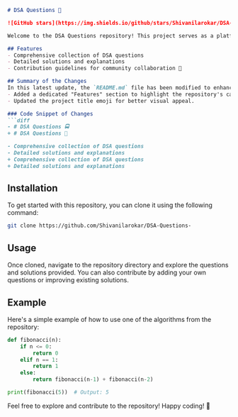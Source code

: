 ```markdown
# DSA Questions 🚀

![GitHub stars](https://img.shields.io/github/stars/Shivanilarokar/DSA-Questions-?style=social) ![Forks](https://img.shields.io/github/forks/Shivanilarokar/DSA-Questions-?style=social)

Welcome to the DSA Questions repository! This project serves as a platform for developers and learners to practice and enhance their skills in Data Structures and Algorithms (DSA). This repository is designed to help you improve your understanding of various data structures and algorithms through a collection of questions and solutions.

## Features
- Comprehensive collection of DSA questions
- Detailed solutions and explanations
- Contribution guidelines for community collaboration 🤝

## Summary of the Changes
In this latest update, the `README.md` file has been modified to enhance clarity and provide better guidance to users. The following changes were made:
- Added a dedicated "Features" section to highlight the repository's capabilities.
- Updated the project title emoji for better visual appeal.

### Code Snippet of Changes
```diff
- # DSA Questions 🚍
+ # DSA Questions 🚀

- Comprehensive collection of DSA questions
- Detailed solutions and explanations
+ Comprehensive collection of DSA questions
+ Detailed solutions and explanations
```

## Installation
To get started with this repository, you can clone it using the following command:
```bash
git clone https://github.com/Shivanilarokar/DSA-Questions-
```

## Usage
Once cloned, navigate to the repository directory and explore the questions and solutions provided. You can also contribute by adding your own questions or improving existing solutions.

## Example
Here's a simple example of how to use one of the algorithms from the repository:

```python
def fibonacci(n):
    if n <= 0:
        return 0
    elif n == 1:
        return 1
    else:
        return fibonacci(n-1) + fibonacci(n-2)

print(fibonacci(5))  # Output: 5
```

Feel free to explore and contribute to the repository! Happy coding! 🎉
```
